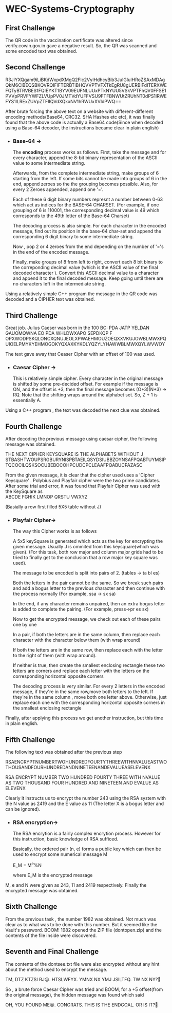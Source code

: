 # WEC-Systems-Cryptography

## First Challenge

The QR code in the vaccination certificate was altered since  verify.cowin.gov.in gave a negative result. So, the QR was scanned and some encoded text was obtained. 

## Second Challenge
R3JlYXQgam9iLiBKdWxpdXMgQ2Flc2VyIHdhcyBib3JuIGluIHRoZSAxMDAgQkM6ClBEQSBKQVRQIFlFTERBTiBHQVVPTVFXTkEgRU8gUERBIFdITERXWEFQTyBTRVBES1FQIEYKT1BYV09EUFNLUUxPTkNYUU5VSkVPTFhQV0FFSE1PVVpPRVFYWFZLVUpPV0JMTVdYUFFVSU9FTFBNWUtZRUhNT0dPS1lRWEFYS1lLRExZUVpZTFlIQVdXQkxNV1hRWUxXVldPWQ==

After brute forcing the above text on a website with different-different encoding methods(Base64, CRC32. SHA Hashes etc etc), it was finally found that the above code is actually a Base64 code(Since when decoded using a Base-64 decoder, the instructions became clear in plain english) 

* ### Base-64 ->    

    The **encoding** process works as follows. First, take the message and for every character, append the 8-bit binary representation of the ASCII value to some intermediate string.

    Afterwards, from the complete intermediate string, make groups of 6 starting from the left. If some bits cannot be made into groups of 6 in the end, append zeroes so the the grouping becomes possible. Also, for every 2 Zeroes appended, append one '='.

    Each of these 6 digit binary numbers represnt a number between 0-63 which act as indices for the BASE-64 CHARSET. (For example, if one grouping of 6 is 110001, the corresponding decimal value is 49 which corresponds to the 49th letter of the Base-64 Charset)

    The decoding process is also simple. For each character in the encoded message, find out its position in the base-64 char-set and append the corresponding 6 digit binary to some intermediate string. 

    Now , pop 2 or 4 zeroes from the end depending on the number of '='s in the end of the encoded message.

    Finally, make groups of 8 from left to right, convert each 8 bit binary to the correponding decimal value (which is the ASCII value of the final decoded character ). Convert this ASCII decimal value to a character and append it to the final decoded message. Keep going until there are no characters left in the intermediate string. 

Using a relatively simple C++ program the message in the QR code was decoded and a CIPHER text was obtained. 

## Third Challenge

Great job. Julius Caeser was born in the 100 BC:
PDA JATP YELDAN GAUOMQWNA EO PDA WHLDWXAPO SEPDKQP F
OPXWODPSKQLONCXQNUJEOLXPWAEHMOUZOEQXXVKUJOWBLMWXPQUIOELPMYKYEHMOGOKYQXAXKYKDLYQZYLYHAWWBLMWXQYLWVWOY

The text gave away that Ceaser Cipher with an offset of 100 was used. 

* ### Caesar Cipher ->
    This is relatively simple cipher. Every character in the original message is shifted by some pre-decided offset. For example if the message is ON, and the offset is +3, then the final message becomes (O+3)(N+3) -> RQ. Note that the shifting wraps around the alphabet set. So, Z + 1 is essentially A. 

 Using a C++ program , the text was decoded the next clue was obtained. 


## Fourth Challenge
After decoding the previous message using caesar cipher, the following message was obtained. 

THE NEXT CIPHER KEYSQUARE IS THE ALPHABETS WITHOUT J
STBASHTWOUPSRGBURYNISPBTAEILQSYDSIUBBZOYNSAFPQABTUYMSIPTQCOCILQSKSOCUBEBOCOHPCUDCPCLEAAFPQABUCPAZASC

From the given message, it is clear that the cipher used uses a 'Cipher Keysquare' . Polybius and Playfair cipher were the two prime candidates. After some trial and error, it was found that Playfair Cipher was used with the KeySquare as  
ABCDE
FGHIK
LMNOP
QRSTU
VWXYZ

(Basially a row first filled 5X5 table without J)

* ### Playfair Cipher->

    The way this Cipher works is as follows

    A 5x5 keySquare is generated which acts as the key for encrypting the given message. Usually J is ommited from this keysquare(which was given). (For this task, both row major and column major grids had to be tried to finally get to the conclusion that a row major key square was used).

    The message to be encoded is split into pairs of 2. (tables -> ta bl es)

    Both the letters in the pair cannot be the same. So we break such pairs and add a bogus letter to the previous character and then continue with the process normally 
    (For example, ssa -> sx sa)

    In the end, if any character remains unpaired, then an extra bogus letter is added to complete the pairing. 
    (For example, press->pr es sx)

    Now to get the encrypted message, we check out each of these pairs one by one

    In a pair, if both the letters are in the same column, then replace each character with the character below them (with wrap around)

    If both the letters are in the same row, then replace each with the letter to the right of them (with wrap around). 

    If neither is true, then create the smallest enclosing rectangle these two letters are corners and replace each letter with the letters on the corresponding horizontal opposite corners

    The decoding process is very similar. For every 2 letters in the encoded message, if they're in the same row,move both letters to the left. If they're in the same column , move both one letter above. Otherwise, just replace each one with the corresponding horizontal opposite corners in the smallest enclosing rectangle

Finally, after applying this process we get another instruction, but this time in plain english. 

## Fifth Challenge

The following text was obtained after the previous step

RSAENCRYPTNUMBERTWOHUNDREDFOURTYTHREEWITHNVALUEASTWOTHOUSANDFOURHUNDREDANDNINETEENANDEVALUEASELEVENX 

RSA ENCRYPT NUMBER TWO HUNDRED FOURTY THREE WITH NVALUE AS TWO THOUSAND FOUR HUNDRED AND NINETEEN AND EVALUE AS ELEVENX

Clearly it instructs us to encrypt the number 243 using the RSA system with the N value as 2419 and the E value as 11 (The letter X is a bogus letter and can be ignored).

* ### RSA encryption->
    The RSA encrytion is a fairly complex encrytion process. However for this instruction, basic knowledge of RSA sufficed. 

    Basically, the ordered pair (n, e) forms a public key which can then be used to encrypt some numerical message M

    E_M = M<sup>e</sup>%N

    where E_M is the encrypted message

M, e and N were given as 243, 11 and 2419 respectively. Finally the encrypted message was obtained. 

## Sixth Challenge
From the previous task , the number 1982 was obtained. Not much was clear as to what was to be done with this number. But it seemed like the Vault's password. BOOM! 1982 opened the ZIP file (dontopen.zip) and the contents of the file inside were discovered. 

## Seventh and Final Challenge
The contents of the dontsee.txt file were also encrypted without any hint about the method used to encrypt the message.

TM, DTZ KTZSI RJ😔. HTSLWFYX. YMNX NX YMJ JSILTFQ. TW NX NY?🤨

 So , a brute force Caesar Cipher was tried and BOOM, for a +5 offset(from the original message), the hidden message was found which said 

 OH, YOU FOUND ME😔. CONGRATS. THIS IS THE ENDGOAL. OR IS IT?🤨